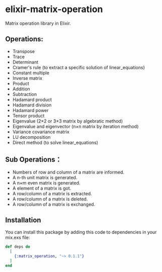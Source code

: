 # elixir-matrix-operation
Matrix operation library in Elixir.

## Operations:
* Transpose
* Trace
* Determinant
* Cramer's rule (to extract a specific solution of linear_equations)
* Constant multiple
* Inverse matrix
* Product
* Addition
* Subtraction
* Hadamard product
* Hadamard division
* Hadamard power
* Tensor product
* Eigenvalue (2×2 or 3×3 matrix by algebratic method)
* Eigenvalue and eigenvector (n×n matrix by iteration method)
* Variance covariance matrix
* LU decomposition
* Direct method (to solve linear_equations)

    

## Sub Operations：
* Numbers of row and column of a matrix are informed. 
* A n-th unit matrix is generated.
* A n×m even matrix is generated.
* A element of a matrix is got. 
* A row/column of a matrix is extracted. 
* A row/column of a matrix is deleted.
* A row/column of a matrix is exchanged.


## Installation
You can install this package by adding this code to dependencies in your mix.exs file:
```elixir
def deps do
  [
    {:matrix_operation, "~> 0.1.1"}
  ]
end
```
